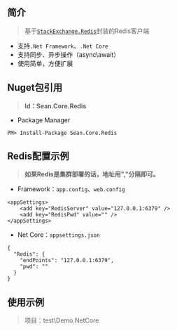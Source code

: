 ## 简介

> 基于[`StackExchange.Redis`](https://github.com/StackExchange/StackExchange.Redis)封装的Redis客户端

- 支持`.Net Framework`、`.Net Core`
- 支持同步、异步操作（async\await）
- 使用简单，方便扩展

## Nuget包引用

> **Id：Sean.Core.Redis**

- Package Manager

```
PM> Install-Package Sean.Core.Redis
```

## Redis配置示例

> **如果Redis是集群部署的话，地址用","分隔即可。**

- Framework：`app.config`、`web.config`

```
<appSettings>
	<add key="RedisServer" value="127.0.0.1:6379" />
	<add key="RedisPwd" value="" />
</appSettings>
```

- Net Core：`appsettings.json`

```
{
  "Redis": {
    "endPoints": "127.0.0.1:6379",
    "pwd": ""
  }
}
```

## 使用示例

> 项目：test\Demo.NetCore